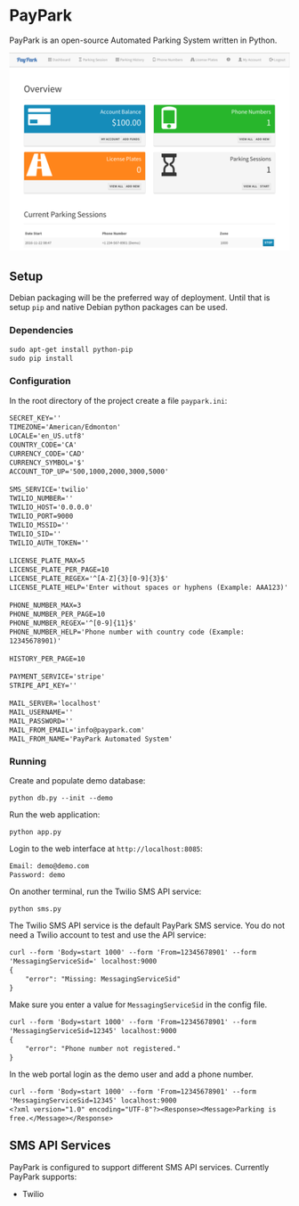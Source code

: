 # PayPark

PayPark is an open-source Automated Parking System written in Python.

![PayPark Web Interface](/paypark-web.png?raw=true "PayPark Web Interface")

## Setup

Debian packaging will be the preferred way of deployment. Until that is setup
`pip` and native Debian python packages can be used.

### Dependencies

    sudo apt-get install python-pip
    sudo pip install

### Configuration

In the root directory of the project create a file `paypark.ini`:

    SECRET_KEY=''
    TIMEZONE='American/Edmonton'
    LOCALE='en_US.utf8'
    COUNTRY_CODE='CA'
    CURRENCY_CODE='CAD'
    CURRENCY_SYMBOL='$'
    ACCOUNT_TOP_UP='500,1000,2000,3000,5000'

    SMS_SERVICE='twilio'
    TWILIO_NUMBER=''
    TWILIO_HOST='0.0.0.0'
    TWILIO_PORT=9000
    TWILIO_MSSID=''
    TWILIO_SID=''
    TWILIO_AUTH_TOKEN=''

    LICENSE_PLATE_MAX=5
    LICENSE_PLATE_PER_PAGE=10
    LICENSE_PLATE_REGEX='^[A-Z]{3}[0-9]{3}$'
    LICENSE_PLATE_HELP='Enter without spaces or hyphens (Example: AAA123)'

    PHONE_NUMBER_MAX=3
    PHONE_NUMBER_PER_PAGE=10
    PHONE_NUMBER_REGEX='^[0-9]{11}$'
    PHONE_NUMBER_HELP='Phone number with country code (Example: 12345678901)'

    HISTORY_PER_PAGE=10

    PAYMENT_SERVICE='stripe'
    STRIPE_API_KEY=''

    MAIL_SERVER='localhost'
    MAIL_USERNAME=''
    MAIL_PASSWORD=''
    MAIL_FROM_EMAIL='info@paypark.com'
    MAIL_FROM_NAME='PayPark Automated System'

### Running

Create and populate demo database:

    python db.py --init --demo

Run the web application:

    python app.py

Login to the web interface at `http://localhost:8085`:

    Email: demo@demo.com
    Password: demo

On another terminal, run the Twilio SMS API service:

    python sms.py

The Twilio SMS API service is the default PayPark SMS service. You do not
need a Twilio account to test and use the API service:

    curl --form 'Body=start 1000' --form 'From=12345678901' --form 'MessagingServiceSid=' localhost:9000
    {
        "error": "Missing: MessagingServiceSid"
    }

Make sure you enter a value for `MessagingServiceSid` in the config file.

    curl --form 'Body=start 1000' --form 'From=12345678901' --form 'MessagingServiceSid=12345' localhost:9000
    {
        "error": "Phone number not registered."
    }

In the web portal login as the demo user and add a phone number.

    curl --form 'Body=start 1000' --form 'From=12345678901' --form 'MessagingServiceSid=12345' localhost:9000
    <?xml version="1.0" encoding="UTF-8"?><Response><Message>Parking is free.</Message></Response>

## SMS API Services

PayPark is configured to support different SMS API services. Currently PayPark supports:

- Twilio

